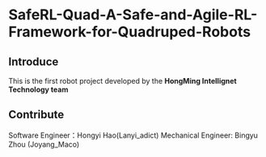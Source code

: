 # SafeRL-Quad-A-Safe-and-Agile-RL-Framework-for-Quadruped-Robots
## Introduce
This is the first robot project developed by the <b> HongMing Intellignet Technology team </b>

## 
## Contribute
Software Engineer：Hongyi Hao(Lanyi_adict)
Mechanical Engineer: Bingyu Zhou (Joyang_Maco)
